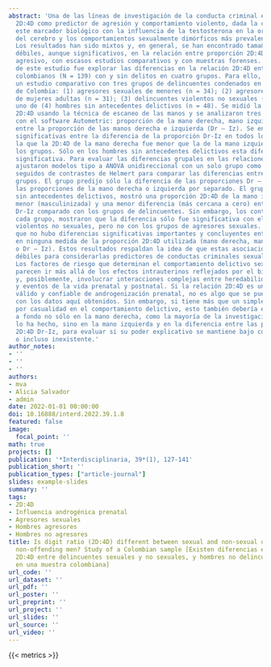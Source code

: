 ```yaml
---
abstract: 'Una de las líneas de investigación de la conducta criminal estudia la relación
  2D:4D como predictor de agresión y comportamiento violento, dada la conexión de
  este marcador biológico con la influencia de la testosterona en la organización
  del cerebro y los comportamientos sexualmente dimórficos más prevalentes en hombres.
  Los resultados han sido mixtos y, en general, se han encontrado tamaños de efecto
  débiles, aunque significativos, en la relación entre proporción 2D:4D y el comportamiento
  agresivo, con escasos estudios comparativos y con muestras forenses. El objetivo
  de este estudio fue explorar las diferencias en la relación 2D:4D entre hombres
  colombianos (N = 139) con y sin delitos en cuatro grupos. Para ello, se realizó
  un estudio comparativo con tres grupos de delincuentes condenados en una cárcel
  de Colombia: (1) agresores sexuales de menores (n = 34); (2) agresores sexuales
  de mujeres adultas (n = 31); (3) delincuentes violentos no sexuales (n = 26), y
  uno de (4) hombres sin antecedentes delictivos (n = 48). Se midió la proporción
  2D:4D usando la técnica de escaneo de las manos y se analizaron tres medidas digitales
  con el software Autometric: proporción de la mano derecha, mano izquierda y diferencia
  entre la proporción de las manos derecha e izquierda (Dr – Iz). Se encontraron diferencias
  significativas entre la diferencia de la proporción Dr-Iz en todos los grupos, en
  la que la 2D:4D de la mano derecha fue menor que la de la mano izquierda en todos
  los grupos. Sólo en los hombres sin antecedentes delictivos esta diferencia no fue
  significativa. Para evaluar las diferencias grupales en las relaciones 2D:4D, se
  ajustaron modelos tipo a ANOVA unidireccional con un solo grupo como predictor,
  seguidos de contrastes de Helmert para comparar las diferencias entre todos los
  grupos. El grupo predijo sólo la diferencia de las proporciones Dr – Iz, pero no
  las proporciones de la mano derecha o izquierda por separado. El grupo de hombres
  sin antecedentes delictivos, mostró una proporción 2D:4D de la mano izquierda significativamente
  menor (masculinizada) y una menor diferencia (más cercana a cero) entre las proporciones
  Dr-Iz comparado con los grupos de delincuentes. Sin embargo, los contrastes con
  cada grupo, mostraron que la diferencia sólo fue significativa con el grupo de delincuentes
  violentos no sexuales, pero no con los grupos de agresores sexuales. Se concluyó
  que no hubo diferencias significativas importantes y concluyentes entre los grupos
  en ninguna medida de la proporción 2D:4D utilizada (mano derecha, mano izquierda
  o Dr − Iz). Estos resultados respaldan la idea de que estas asociaciones son demasiado
  débiles para considerarlas predictores de conductas criminales sexuales o no sexuales.
  Los factores de riesgo que determinan el comportamiento delictivo sexual o no sexual
  parecen ir más allá de los efectos intrauterinos reflejados por el biomarcador 2D:4D
  y, posiblemente, involucrar interacciones complejas entre heredabilidad, epigenética
  y eventos de la vida prenatal y postnatal. Si la relación 2D:4D es un marcador indirecto
  válido y confiable de androgenización prenatal, no es algo que se pueda discutir
  con los datos aquí obtenidos. Sin embargo, si tiene más que un simple efecto detectado
  por casualidad en el comportamiento delictivo, esto también debería explorarse más
  a fondo no sólo en la mano derecha, como la mayoría de la investigación disponible
  lo ha hecho, sino en la mano izquierda y en la diferencia entre las proporciones
  2D:4D Dr-Iz, para evaluar si su poder explicativo se mantiene bajo como hasta ahora
  o incluso inexistente.'
author_notes:
- ''
- ''
- ''
authors:
- mva
- Alicia Salvador
- admin
date: 2022-01-01 00:00:00
doi: 10.16888/interd.2022.39.1.8
featured: false
image:
  focal_point: ''
math: true
projects: []
publication: '*Interdisciplinaria, 39*(1), 127-141'
publication_short: ''
publication_types: ["article-journal"]
slides: example-slides
summary: ''
tags:
- 2D:4D
- Influencia androgénica prenatal
- Agresores sexuales
- Hombres agresores
- Hombres no agresores
title: Is digit ratio (2D:4D) different between sexual and non-sexual offenders, and
  non-offending men? Study of a Colombian sample [Existen diferencias en la ratio
  2D:4D entre delincuentes sexuales y no sexuales, y hombres no delincuentes? Un estudio
  en una muestra colombiana]
url_code: ''
url_dataset: ''
url_pdf: ''
url_poster: ''
url_preprint: ''
url_project: ''
url_slides: ''
url_source: ''
url_video: ''
---
```

{{< metrics >}}
